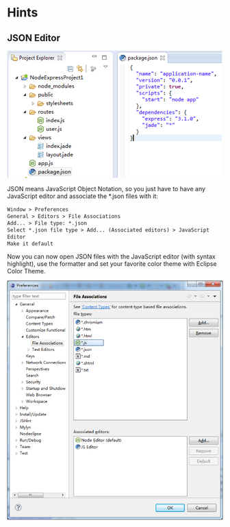 # Hints

## JSON Editor

![Eclipse-Configure-JSON-Association.PNG](Pictures/Eclipse-Configure-JSON-Association.PNG)

JSON means JavaScript Object Notation, so you just have to have any JavaScript editor 
and associate the *.json files with it:

    Window > Preferences
    General > Editors > File Associations
    Add... > File type: *.json
    Select *.json file type > Add... (Associated editors) > JavaScript Editor
    Make it default

Now you can now open JSON files with the JavaScript editor (with syntax highlight),
 use the formatter and set your favorite color theme with Eclipse Color Theme.

![Eclipse-Preferences-FileAssociations.png](Pictures/Eclipse-Preferences-FileAssociations.png)